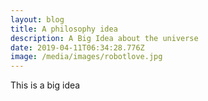 ```yaml
---
layout: blog
title: A philosophy idea
description: A Big Idea about the universe
date: 2019-04-11T06:34:28.776Z
image: /media/images/robotlove.jpg
---
```

This is a big idea
